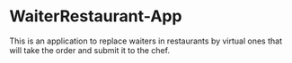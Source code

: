 # WaiterRestaurant-App
This is an application to replace waiters in restaurants by virtual ones that will take the order and submit it to the chef.
